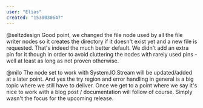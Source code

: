 ```yaml
---
user: "Elias"
created: "1530030647"
---
```


@seltzdesign 
Good point, we changed the file node used by all the file writer nodes so it creates the directory if it doesn't exist yet and a new file is requested. That's indeed the much better default. We didn't add an extra pin for it though in order to avoid cluttering the nodes with rarely used pins - well at least as long as not proven otherwise.

@milo
The node set to work with System.IO.Stream will be updated/added at a later point. And yes the try region and error handling in general is a big topic where we still have to deliver. Once we get to a point where we say it's nice to work with a blog post / documentation will follow of course. Simply wasn't the focus for the upcoming release.
